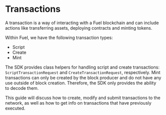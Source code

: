 # Transactions

A transaction is a way of interacting with a Fuel blockchain and can include actions like transferring assets, deploying contracts and minting tokens.

Within Fuel, we have the following transaction types:

- Script
- Create
- Mint

The SDK provides class helpers for handling script and create transactions: `ScriptTransactionRequest` and `CreateTransactionRequest`, respectively.
Mint transactions can only be created by the block producer and do not have any use outside of block creation. Therefore, the SDK only provides the ability to decode them.

This guide will discuss how to create, modify and submit transactions to the network, as well as how to get info on transactions that have previously executed.
